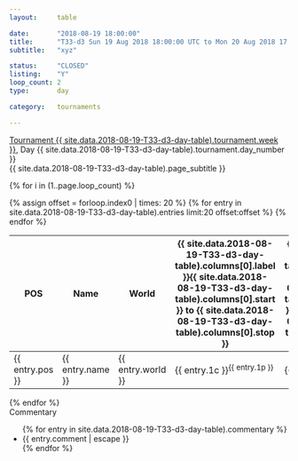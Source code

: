 ```yaml
---
layout: 	table

date: 		"2018-08-19 18:00:00"
title: 		"T33-d3 Sun 19 Aug 2018 18:00:00 UTC to Mon 20 Aug 2018 17:59:59 UTC"
subtitle: 	"xyz"

status:     "CLOSED"
listing:    "Y"
loop_count: 2
type:       day

category: 	tournaments

---
```

<div class="table_header">
  <span class="table_title"><a href="">Tournament {{ site.data.2018-08-19-T33-d3-day-table).tournament.week }}</a>, Day {{ site.data.2018-08-19-T33-d3-day-table).tournament.day_number }}</span><br>
  <span class="table_subtitle">{{ site.data.2018-08-19-T33-d3-day-table).page_subtitle }}</span>  
</div>

{% for i in (1..page.loop_count) %}
<br>
<table class="day_table">
  <colgroup>
    <col style="width:18px">
    <col style="width:55px">
    <col style="width:55px">
    <col style="width:10px">
    <col style="width:10px">
    <col style="width:10px">
    <col style="width:10px">
    <col style="width:10px">
    <col style="width:10px">
    <col style="width:10px">
    <col style="width:10px">
    <col style="width:10px">
    <col style="width:10px">
    <col style="width:10px">
    <col style="width:10px">
    <col style="width:10px">
    <col style="width:10px">
    <col style="width:10px">
    <col style="width:10px">
    <col style="width:10px">
    <col style="width:10px">
    <col style="width:10px">
    <col style="width:10px">
    <col style="width:10px">
    <col style="width:10px">
    <col style="width:10px">
    <col style="width:10px">
    <col style="width:18px">
  </colgroup>  
  <thead>
    <tr>
        <th>POS</th>
        <th class="AlignLeft">Name</th>
        <th class="AlignLeft">World</th>
        <th><a class="hideDisplay">{{ site.data.2018-08-19-T33-d3-day-table).columns[0].label }}<span class="showDisplayOnHover">{{ site.data.2018-08-19-T33-d3-day-table).columns[0].start }} to {{ site.data.2018-08-19-T33-d3-day-table).columns[0].stop }}</span></a></th>
        <th><a class="hideDisplay">{{ site.data.2018-08-19-T33-d3-day-table).columns[1].label }}<span class="showDisplayOnHover">{{ site.data.2018-08-19-T33-d3-day-table).columns[1].start }} to {{ site.data.2018-08-19-T33-d3-day-table).columns[1].stop }}</span></a></th>
        <th><a class="hideDisplay">{{ site.data.2018-08-19-T33-d3-day-table).columns[2].label }}<span class="showDisplayOnHover">{{ site.data.2018-08-19-T33-d3-day-table).columns[2].start }} to {{ site.data.2018-08-19-T33-d3-day-table).columns[2].stop }}</span></a></th>
        <th><a class="hideDisplay">{{ site.data.2018-08-19-T33-d3-day-table).columns[3].label }}<span class="showDisplayOnHover">{{ site.data.2018-08-19-T33-d3-day-table).columns[3].start }} to {{ site.data.2018-08-19-T33-d3-day-table).columns[3].stop }}</span></a></th>
        <th><a class="hideDisplay">{{ site.data.2018-08-19-T33-d3-day-table).columns[4].label }}<span class="showDisplayOnHover">{{ site.data.2018-08-19-T33-d3-day-table).columns[4].start }} to {{ site.data.2018-08-19-T33-d3-day-table).columns[4].stop }}</span></a></th>
        <th><a class="hideDisplay">{{ site.data.2018-08-19-T33-d3-day-table).columns[5].label }}<span class="showDisplayOnHover">{{ site.data.2018-08-19-T33-d3-day-table).columns[5].start }} to {{ site.data.2018-08-19-T33-d3-day-table).columns[5].stop }}</span></a></th>
        <th><a class="hideDisplay">{{ site.data.2018-08-19-T33-d3-day-table).columns[6].label }}<span class="showDisplayOnHover">{{ site.data.2018-08-19-T33-d3-day-table).columns[6].start }} to {{ site.data.2018-08-19-T33-d3-day-table).columns[6].stop }}</span></a></th>
        <th><a class="hideDisplay">{{ site.data.2018-08-19-T33-d3-day-table).columns[7].label }}<span class="showDisplayOnHover">{{ site.data.2018-08-19-T33-d3-day-table).columns[7].start }} to {{ site.data.2018-08-19-T33-d3-day-table).columns[7].stop }}</span></a></th>
        <th><a class="hideDisplay">{{ site.data.2018-08-19-T33-d3-day-table).columns[8].label }}<span class="showDisplayOnHover">{{ site.data.2018-08-19-T33-d3-day-table).columns[8].start }} to {{ site.data.2018-08-19-T33-d3-day-table).columns[8].stop }}</span></a></th>
        <th><a class="hideDisplay">{{ site.data.2018-08-19-T33-d3-day-table).columns[9].label }}<span class="showDisplayOnHover">{{ site.data.2018-08-19-T33-d3-day-table).columns[9].start }} to {{ site.data.2018-08-19-T33-d3-day-table).columns[9].stop }}</span></a></th>
        <th><a class="hideDisplay">{{ site.data.2018-08-19-T33-d3-day-table).columns[10].label }}<span class="showDisplayOnHover">{{ site.data.2018-08-19-T33-d3-day-table).columns[10].start }} to {{ site.data.2018-08-19-T33-d3-day-table).columns[10].stop }}</span></a></th>
        <th><a class="hideDisplay">{{ site.data.2018-08-19-T33-d3-day-table).columns[11].label }}<span class="showDisplayOnHover">{{ site.data.2018-08-19-T33-d3-day-table).columns[11].start }} to {{ site.data.2018-08-19-T33-d3-day-table).columns[11].stop }}</span></a></th>
        <th><a class="hideDisplay">{{ site.data.2018-08-19-T33-d3-day-table).columns[12].label }}<span class="showDisplayOnHover">{{ site.data.2018-08-19-T33-d3-day-table).columns[12].start }} to {{ site.data.2018-08-19-T33-d3-day-table).columns[12].stop }}</span></a></th>
        <th><a class="hideDisplay">{{ site.data.2018-08-19-T33-d3-day-table).columns[13].label }}<span class="showDisplayOnHover">{{ site.data.2018-08-19-T33-d3-day-table).columns[13].start }} to {{ site.data.2018-08-19-T33-d3-day-table).columns[13].stop }}</span></a></th>
        <th><a class="hideDisplay">{{ site.data.2018-08-19-T33-d3-day-table).columns[14].label }}<span class="showDisplayOnHover">{{ site.data.2018-08-19-T33-d3-day-table).columns[14].start }} to {{ site.data.2018-08-19-T33-d3-day-table).columns[14].stop }}</span></a></th>
        <th><a class="hideDisplay">{{ site.data.2018-08-19-T33-d3-day-table).columns[15].label }}<span class="showDisplayOnHover">{{ site.data.2018-08-19-T33-d3-day-table).columns[15].start }} to {{ site.data.2018-08-19-T33-d3-day-table).columns[15].stop }}</span></a></th>
        <th><a class="hideDisplay">{{ site.data.2018-08-19-T33-d3-day-table).columns[16].label }}<span class="showDisplayOnHover">{{ site.data.2018-08-19-T33-d3-day-table).columns[16].start }} to {{ site.data.2018-08-19-T33-d3-day-table).columns[16].stop }}</span></a></th>
        <th><a class="hideDisplay">{{ site.data.2018-08-19-T33-d3-day-table).columns[17].label }}<span class="showDisplayOnHover">{{ site.data.2018-08-19-T33-d3-day-table).columns[17].start }} to {{ site.data.2018-08-19-T33-d3-day-table).columns[17].stop }}</span></a></th>
        <th><a class="hideDisplay">{{ site.data.2018-08-19-T33-d3-day-table).columns[18].label }}<span class="showDisplayOnHover">{{ site.data.2018-08-19-T33-d3-day-table).columns[18].start }} to {{ site.data.2018-08-19-T33-d3-day-table).columns[18].stop }}</span></a></th>
        <th><a class="hideDisplay">{{ site.data.2018-08-19-T33-d3-day-table).columns[19].label }}<span class="showDisplayOnHover">{{ site.data.2018-08-19-T33-d3-day-table).columns[19].start }} to {{ site.data.2018-08-19-T33-d3-day-table).columns[19].stop }}</span></a></th>
        <th><a class="hideDisplay">{{ site.data.2018-08-19-T33-d3-day-table).columns[20].label }}<span class="showDisplayOnHover">{{ site.data.2018-08-19-T33-d3-day-table).columns[20].start }} to {{ site.data.2018-08-19-T33-d3-day-table).columns[20].stop }}</span></a></th>
        <th><a class="hideDisplay">{{ site.data.2018-08-19-T33-d3-day-table).columns[21].label }}<span class="showDisplayOnHover">{{ site.data.2018-08-19-T33-d3-day-table).columns[21].start }} to {{ site.data.2018-08-19-T33-d3-day-table).columns[21].stop }}</span></a></th>
        <th><a class="hideDisplay">{{ site.data.2018-08-19-T33-d3-day-table).columns[22].label }}<span class="showDisplayOnHover">{{ site.data.2018-08-19-T33-d3-day-table).columns[22].start }} to {{ site.data.2018-08-19-T33-d3-day-table).columns[22].stop }}</span></a></th>
        <th><a class="hideDisplay">{{ site.data.2018-08-19-T33-d3-day-table).columns[23].label }}<span class="showDisplayOnHover">{{ site.data.2018-08-19-T33-d3-day-table).columns[23].start }} to {{ site.data.2018-08-19-T33-d3-day-table).columns[23].stop }}</span></a></th>
        <th>Total</th>
    </tr>
  </thead>
  {% assign offset = forloop.index0 | times: 20 %}
<tbody>
{% for entry in site.data.2018-08-19-T33-d3-day-table).entries limit:20 offset:offset %}
  <tr>
    <td class="pl{{ entry.pos }}">{{ entry.pos }}</td>
    <td class="AlignLeft">{{ entry.name }}</td>
    <td class="AlignLeft">{{ entry.world }}</td>
    <td class="pl{{ entry.1p }}">{{ entry.1c }}<sup>{{ entry.1p }}</sup></td>
    <td class="pl{{ entry.2p }}">{{ entry.2c }}<sup>{{ entry.2p }}</sup></td>
    <td class="pl{{ entry.3p }}">{{ entry.3c }}<sup>{{ entry.3p }}</sup></td>
    <td class="pl{{ entry.4p }}">{{ entry.4c }}<sup>{{ entry.4p }}</sup></td>
    <td class="pl{{ entry.5p }}">{{ entry.5c }}<sup>{{ entry.5p }}</sup></td>
    <td class="pl{{ entry.6p }}">{{ entry.6c }}<sup>{{ entry.6p }}</sup></td>
    <td class="pl{{ entry.7p }}">{{ entry.7c }}<sup>{{ entry.7p }}</sup></td>
    <td class="pl{{ entry.8p }}">{{ entry.8c }}<sup>{{ entry.8p }}</sup></td>
    <td class="pl{{ entry.9p }}">{{ entry.9c }}<sup>{{ entry.9p }}</sup></td>
    <td class="pl{{ entry.10p }}">{{ entry.10c }}<sup>{{ entry.10p }}</sup></td>
    <td class="pl{{ entry.11p }}">{{ entry.11c }}<sup>{{ entry.11p }}</sup></td>
    <td class="pl{{ entry.12p }}">{{ entry.12c }}<sup>{{ entry.12p }}</sup></td>
    <td class="pl{{ entry.13p }}">{{ entry.13c }}<sup>{{ entry.13p }}</sup></td>
    <td class="pl{{ entry.14p }}">{{ entry.14c }}<sup>{{ entry.14p }}</sup></td>
    <td class="pl{{ entry.15p }}">{{ entry.15c }}<sup>{{ entry.15p }}</sup></td>
    <td class="pl{{ entry.16p }}">{{ entry.16c }}<sup>{{ entry.16p }}</sup></td>
    <td class="pl{{ entry.17p }}">{{ entry.17c }}<sup>{{ entry.17p }}</sup></td>
    <td class="pl{{ entry.18p }}">{{ entry.18c }}<sup>{{ entry.18p }}</sup></td>
    <td class="pl{{ entry.19p }}">{{ entry.19c }}<sup>{{ entry.19p }}</sup></td>
    <td class="pl{{ entry.20p }}">{{ entry.20c }}<sup>{{ entry.20p }}</sup></td>
    <td class="pl{{ entry.21p }}">{{ entry.21c }}<sup>{{ entry.21p }}</sup></td>
    <td class="pl{{ entry.22p }}">{{ entry.22c }}<sup>{{ entry.22p }}</sup></td>
    <td class="pl{{ entry.23p }}">{{ entry.23c }}<sup>{{ entry.23p }}</sup></td>
    <td class="pl{{ entry.24p }}">{{ entry.24c }}<sup>{{ entry.24p }}</sup></td>
    <td>{{ entry.total }}</td>
  </tr>
{% endfor %}  
</tbody>
</table>
<div class="leaderboard"></div>
{% endfor %}

<div class="commentary">
  <span class="commentary_title">Commentary</span>
  <ul>
    {% for entry in site.data.2018-08-19-T33-d3-day-table).commentary %}
    <li class="commentary_list">{{ entry.comment | escape }}</li>
    {% endfor %}
  </ul>
</div>



